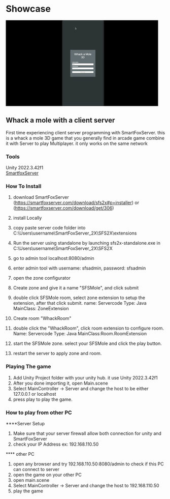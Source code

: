 # Showcase
![Output sample](Showcase/WhackAMole.gif)

## Whack a mole with a client server
First time experiencing client server programming with SmartFoxServer. this is a whack a mole 3D game that you generally find in arcade game combine it with Server to play Multiplayer. it only works on the same network

### Tools
Unity 2022.3.42f1
<br>[SmartfoxServer](https://smartfoxserver.com/)

### How To Install
1. download SmartFoxServer (https://smartfoxserver.com/download/sfs2x#p=installer) or (https://smartfoxserver.com/download/get/306)
2. install Locally
3. copy paste server code folder into C:\Users\username\SmartFoxServer_2X\SFS2X\extensions
4. Run the server using standalone by launching sfs2x-standalone.exe in C:\Users\username\SmartFoxServer_2X\SFS2X
5. go to admin tool localhost:8080/admin
6. enter admin tool with username: sfsadmin, password: sfsadmin
7. open the zone configurator
8. Create zone and give it a name "SFSMole", and click submit
9. double click SFSMole room, select zone extension to setup the extension, after that click submit.
name: Servercode
Type: Java
MainClass: ZoneExtension

10. Create room "WhackRoom"
11. double click the "WhackRoom", click room extension to configure room.
Name: Servercode
Type: Java
MainClass:Room.RoomExtension

12. start the SFSMole zone. select your SFSMole and click the play button.
13. restart the server to apply zone and room.

### Playing The game
1. Add Unity Project folder with your unity hub. it use Unity 2022.3.42f1
2. After you done importing it, open Main.scene
3. Select MainController -> Server and change the host to be either 127.0.0.1 or localhost
4. press play to play the game.

### How to play from other PC
****Server Setup
1. Make sure that your server firewall allow both connection for unity and SmartFoxServer
2. check your IP Address ex: 192.168.110.50 

**** other PC
1. open any browser and try 192.168.110.50:8080/admin to check if this PC can connect to server
2. open the game on your other PC
3. open main.scene
4. Select MainController -> Server and change the host to 192.168.110.50
5. play the game
